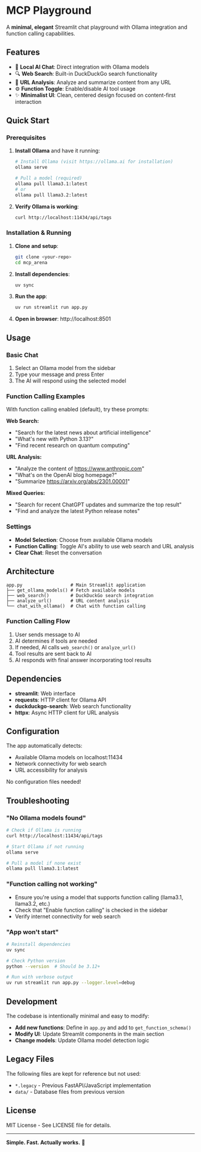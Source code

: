 # MCP Playground

A **minimal, elegant** Streamlit chat playground with Ollama integration and function calling capabilities.

## Features

- 🤖 **Local AI Chat**: Direct integration with Ollama models
- 🔍 **Web Search**: Built-in DuckDuckGo search functionality  
- 📄 **URL Analysis**: Analyze and summarize content from any URL
- ⚙️ **Function Toggle**: Enable/disable AI tool usage
- ✨ **Minimalist UI**: Clean, centered design focused on content-first interaction

## Quick Start

### Prerequisites

1. **Install Ollama** and have it running:
   ```bash
   # Install Ollama (visit https://ollama.ai for installation)
   ollama serve
   
   # Pull a model (required)
   ollama pull llama3.1:latest
   # or
   ollama pull llama3.2:latest
   ```

2. **Verify Ollama is working**:
   ```bash
   curl http://localhost:11434/api/tags
   ```

### Installation & Running

1. **Clone and setup**:
   ```bash
   git clone <your-repo>
   cd mcp_arena
   ```

2. **Install dependencies**:
   ```bash
   uv sync
   ```

3. **Run the app**:
   ```bash
   uv run streamlit run app.py
   ```

4. **Open in browser**: http://localhost:8501

## Usage

### Basic Chat
1. Select an Ollama model from the sidebar
2. Type your message and press Enter
3. The AI will respond using the selected model

### Function Calling Examples

With function calling enabled (default), try these prompts:

**Web Search:**
- "Search for the latest news about artificial intelligence"
- "What's new with Python 3.13?"
- "Find recent research on quantum computing"

**URL Analysis:**
- "Analyze the content of https://www.anthropic.com"
- "What's on the OpenAI blog homepage?"
- "Summarize https://arxiv.org/abs/2301.00001"

**Mixed Queries:**
- "Search for recent ChatGPT updates and summarize the top result"
- "Find and analyze the latest Python release notes"

### Settings

- **Model Selection**: Choose from available Ollama models
- **Function Calling**: Toggle AI's ability to use web search and URL analysis
- **Clear Chat**: Reset the conversation

## Architecture

```
app.py                  # Main Streamlit application
├── get_ollama_models() # Fetch available models
├── web_search()        # DuckDuckGo search integration  
├── analyze_url()       # URL content analysis
└── chat_with_ollama()  # Chat with function calling
```

### Function Calling Flow

1. User sends message to AI
2. AI determines if tools are needed
3. If needed, AI calls `web_search()` or `analyze_url()`
4. Tool results are sent back to AI
5. AI responds with final answer incorporating tool results

## Dependencies

- **streamlit**: Web interface
- **requests**: HTTP client for Ollama API
- **duckduckgo-search**: Web search functionality
- **httpx**: Async HTTP client for URL analysis

## Configuration

The app automatically detects:
- Available Ollama models on localhost:11434
- Network connectivity for web search
- URL accessibility for analysis

No configuration files needed!

## Troubleshooting

### "No Ollama models found"
```bash
# Check if Ollama is running
curl http://localhost:11434/api/tags

# Start Ollama if not running
ollama serve

# Pull a model if none exist  
ollama pull llama3.1:latest
```

### "Function calling not working"
- Ensure you're using a model that supports function calling (llama3.1, llama3.2, etc.)
- Check that "Enable function calling" is checked in the sidebar
- Verify internet connectivity for web search

### "App won't start"
```bash
# Reinstall dependencies
uv sync

# Check Python version
python --version  # Should be 3.12+

# Run with verbose output
uv run streamlit run app.py --logger.level=debug
```

## Development

The codebase is intentionally minimal and easy to modify:

- **Add new functions**: Define in `app.py` and add to `get_function_schema()`
- **Modify UI**: Update Streamlit components in the main section
- **Change models**: Update Ollama model detection logic

## Legacy Files

The following files are kept for reference but not used:
- `*.legacy` - Previous FastAPI/JavaScript implementation
- `data/` - Database files from previous version

## License

MIT License - See LICENSE file for details.

---

**Simple. Fast. Actually works.** 🚀